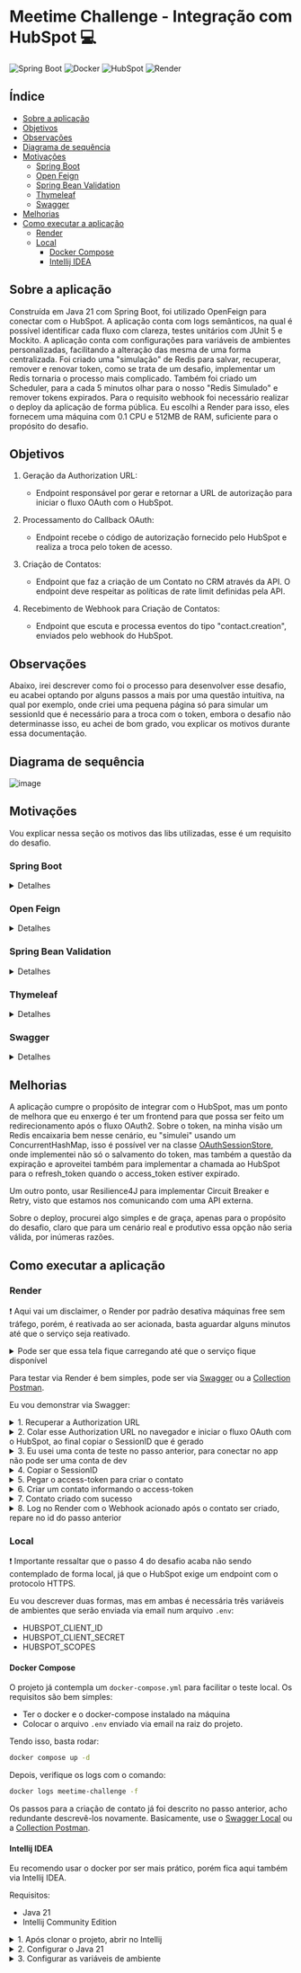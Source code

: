 # Meetime Challenge - Integração com HubSpot :computer:

![Spring Boot](https://img.shields.io/badge/Spring%20Boot-6DB33F.svg?style=for-the-badge&logo=Spring-Boot&logoColor=white)
![Docker](https://img.shields.io/badge/Docker-2496ED.svg?style=for-the-badge&logo=Docker&logoColor=white)
![HubSpot](https://img.shields.io/badge/HubSpot-FF7A59.svg?style=for-the-badge&logo=HubSpot&logoColor=white)
![Render](https://img.shields.io/badge/Render-000000.svg?style=for-the-badge&logo=Render&logoColor=white)

## Índice

- [Sobre a aplicação](#sobre-a-aplicação)
- [Objetivos](#objetivos)
- [Observações](#observações)
- [Diagrama de sequência](#diagrama-de-sequência)
- [Motivações](#motivações)
  - [Spring Boot](#spring-boot)
  - [Open Feign](#open-feign)
  - [Spring Bean Validation](#spring-bean-validation)
  - [Thymeleaf](#thymeleaf)
  - [Swagger](#swagger)
- [Melhorias](#melhorias)
- [Como executar a aplicação](#como-executar-a-aplicação)
  - [Render](#render)
  - [Local](#local)
    - [Docker Compose](#docker-compose)
    - [Intellij IDEA](#intellij-idea)


## Sobre a aplicação

Construída em Java 21 com Spring Boot, foi utilizado OpenFeign para conectar com o HubSpot. A aplicação conta com logs semânticos, na qual é possível identificar cada fluxo com
clareza, testes unitários com JUnit 5 e Mockito. A aplicação conta com configurações para variáveis de ambientes personalizadas, facilitando a alteração das mesma de uma forma centralizada. Foi criado uma "simulação" de Redis para salvar, recuperar, remover e renovar token, como se trata de um desafio, implementar um Redis tornaria o processo mais complicado. Também foi criado um Scheduler, para a cada 5 minutos olhar para o nosso "Redis Simulado" e remover tokens expirados. Para o requisito webhook foi necessário realizar o deploy da aplicação de forma pública. Eu escolhi a Render para isso, eles fornecem uma máquina com 0.1 CPU e 512MB de RAM, suficiente para o propósito do desafio.

## Objetivos

1. Geração da Authorization URL:
    - Endpoint responsável por gerar e retornar a URL de autorização para iniciar o fluxo OAuth com o HubSpot.

2. Processamento do Callback OAuth:
    - Endpoint recebe o código de autorização fornecido pelo HubSpot e realiza a troca pelo token de acesso.

3. Criação de Contatos:
    - Endpoint que faz a criação de um Contato no CRM através da API. O endpoint deve respeitar as políticas de rate limit definidas pela API.

4. Recebimento de Webhook para Criação de Contatos:
    - Endpoint que escuta e processa eventos do tipo "contact.creation", enviados pelo webhook do HubSpot.

## Observações

Abaixo, irei descrever como foi o processo para desenvolver esse desafio, eu acabei optando por alguns passos a mais por uma questão intuitiva, na qual por exemplo, onde criei uma pequena página só
para simular um sessionId que é necessário para a troca com o token, embora o desafio não determinasse isso, eu achei de bom grado, vou explicar os motivos durante essa documentação.

## Diagrama de sequência

![image](https://github.com/user-attachments/assets/064f4000-38b0-4350-92e4-527719529f26)

## Motivações

Vou explicar nessa seção os motivos das libs utilizadas, esse é um requisito do desafio.

### Spring Boot
<details>
  <summary>Detalhes</summary>
</br>
  <p>O motivo é bem simples, como trabalho com Spring Boot há alguns anos, era a decisão mais assertiva dado o timebox curto para entrega do desafio.
  </p>
</details>

### Open Feign
<details>
  <summary>Detalhes</summary>
</br>
  <p>Precisava de um client HTTP para comunicar com o HubSpot, o OpenFeign é simples, declarativo e fácil de usar, não é tão verboso quanto o RestTemplate e facilita os testes.
  </p>
</details>

### Spring Bean Validation
<details>
  <summary>Detalhes</summary>
</br>
  <p>Uma necessidade para validar DTOs de entrada, e no caso do desafio, era necessário, pois precisamos validar o contato que vamos criar.
  </p>
</details>

### Thymeleaf
<details>
  <summary>Detalhes</summary>
</br>
  <p>Aqui um ponto que talvez não era necessário, mas... Como não temos um frontend, e eu queria um fluxo que o access_token não ficasse exposto na tela do
    navegador, então simulei um session_id usando UUID nessa troca do code pelo access_token com HubSpot. O token por si só é salvo em um ConcurrentHashMap(também
    vou contar o porquê logo abaixo, mas basicamente era para "simular" um Redis) e
    é recuperado pelo endpoint do access_token ao informar o session_id.
  </p>
</details>

### Swagger
<details>
  <summary>Detalhes</summary>
</br>
  <p>Acredito que esse seja autoexplicativo, mas é um requisito que julgo indispensável em qualquer projeto que lida com APIs Rest visando a documentação dos endpoints.
  </p>
</details>

## Melhorias

A aplicação cumpre o propósito de integrar com o HubSpot, mas um ponto de melhora que eu enxergo é ter um frontend para que possa ser feito um redirecionamento após o fluxo OAuth2. Sobre o token, na minha visão um Redis encaixaria bem nesse cenário, eu "simulei" usando um ConcurrentHashMap, isso é possível ver na classe [OAuthSessionStore](https://github.com/paulovieirajr/meetime-challenge/blob/main/src/main/java/com/github/paulovieirajr/meetime/token/OAuthSessionStore.java), onde implementei não só o
salvamento do token, mas também a questão da expiração e aproveitei também para implementar a chamada ao HubSpot para o refresh_token quando o access_token estiver expirado.

Um outro ponto, usar Resilience4J para implementar Circuit Breaker e Retry, visto que estamos nos comunicando com uma API externa.

Sobre o deploy, procurei algo simples e de graça, apenas para o propósito do desafio, claro que para um cenário real e produtivo essa opção não seria válida, por inúmeras razões.

## Como executar a aplicação

### Render

:heavy_exclamation_mark: Aqui vai um disclaimer, o Render por padrão desativa máquinas free sem tráfego, porém, é reativada ao ser acionada, basta aguardar alguns minutos até que o serviço seja reativado.

<details>
<summary>Pode ser que essa tela fique carregando até que o serviço fique disponível</summary>
  
![image](https://github.com/user-attachments/assets/b8175c94-acb4-4f53-bc3b-4d47afe8be51)

</details>

Para testar via Render é bem simples, pode ser via [Swagger](https://meetime-challenge-ybpb.onrender.com/swagger-ui/index.html) ou a [Collection Postman](https://github.com/user-attachments/files/19968674/Meetime.-.HubSpot.postman_collection.json).

Eu vou demonstrar via Swagger:

<details>
<summary>1. Recuperar a Authorization URL</summary>

![image](https://github.com/user-attachments/assets/aa4509b0-bb23-43d0-9b5a-f955a221b4e0)

</details>

<details>
<summary>2. Colar esse Authorization URL no navegador e iniciar o fluxo OAuth com o HubSpot, ao final copiar o SessionID que é gerado</summary>
</br>
Um ponto importante, caso não tenha uma conta no HubSpot, deverá ser criada para realizar o fluxo, eu realizei tanto o teste usando uma conta fictícia quando a minha conta de teste associada ao app.
</br>
  
![image](https://github.com/user-attachments/assets/58c296e5-3eec-4380-9aef-b801d0453d1f)

</details>

<details>
<summary>3. Eu usei uma conta de teste no passo anterior, para conectar no app não pode ser uma conta de dev</summary>
</br>
![image](https://github.com/user-attachments/assets/eb3f9bc2-6934-491b-b554-ab4429e05b14)

</details>

<details>
<summary>4. Copiar o SessionID</summary>
</br>
  
![image](https://github.com/user-attachments/assets/cca4855a-03a2-4ea2-a719-35c7dbcfc030)

</details>

<details>
<summary>5. Pegar o access-token para criar o contato</summary>
</br>
  
![image](https://github.com/user-attachments/assets/7e370332-8250-4c4f-9425-39869e5303f5)

</details>

<details>
<summary>6. Criar um contato informando o access-token</summary>
</br>
É possível criar um contato com a seguinte estrutura, onde apenas email e firstname são obrigatórios:

```json
{
  "email": "string",
  "firstname": "string",
  "lastname": "string",
  "phone": "string",
  "company": "string",
  "website": "string",
  "lifecyclestage": "string"
}
```

Como a Swagger UI tem um bug quando declaramos o header como Authorization, devemos informar o access-token no cadeado, caso contrário não vai funcionar.
![image](https://github.com/user-attachments/assets/a362d5aa-c1ef-4075-bceb-63fd39e5e3f2)

)

</details>

<details>
<summary>7. Contato criado com sucesso</summary>
</br>
Caso necessário, também é possível visualizar o contato criado pela UI da plataforma do HubSpot.

![image](https://github.com/user-attachments/assets/84457187-3fb3-45cc-967a-fc54564ffee1)

</details>

<details>
<summary>8. Log no Render com o Webhook acionado após o contato ser criado, repare no id do passo anterior</summary>
</br>
Aqui, eu só recupero o evento que o HubSpot envia e realizo um log simples para evidência.

![image](https://github.com/user-attachments/assets/002ccd15-9455-4d89-a73e-0fc264e0e6a9)

</details>

### Local

:heavy_exclamation_mark: Importante ressaltar que o passo 4 do desafio acaba não sendo contemplado de forma local, já que o HubSpot exige um endpoint com o protocolo HTTPS.

Eu vou descrever duas formas, mas em ambas é necessária três variáveis de ambientes que serão enviada via email num arquivo ```.env```:

- HUBSPOT_CLIENT_ID
- HUBSPOT_CLIENT_SECRET
- HUBSPOT_SCOPES

#### Docker Compose

O projeto já contempla um ```docker-compose.yml``` para facilitar o teste local. Os requisitos são bem simples:

- Ter o docker e o docker-compose instalado na máquina
- Colocar o arquivo ```.env``` enviado via email na raiz do projeto.

Tendo isso, basta rodar:

```bash
docker compose up -d
```

Depois, verifique os logs com o comando:

```bash
docker logs meetime-challenge -f
```

Os passos para a criação de contato já foi descrito no passo anterior, acho redundante descrevê-los novamente. 
Basicamente, use o [Swagger Local](http://localhost:8080/swagger-ui/index.html) ou a [Collection Postman](https://github.com/user-attachments/files/19968674/Meetime.-.HubSpot.postman_collection.json).

#### Intellij IDEA

Eu recomendo usar o docker por ser mais prático, porém fica aqui também via Intellij IDEA.

Requisitos:

- Java 21
- Intellij Community Edition

</details>

<details>
<summary>1. Após clonar o projeto, abrir no Intellij</summary>
</br>
  
Buscar o três pontinhos no canto superior e clicar em ```Project Structure```

![image](https://github.com/user-attachments/assets/0f999352-a833-44f1-ba23-c4f1b21fc897)

</details>

<details>
<summary>2. Configurar o Java 21</summary>
</br>
  
![image](https://github.com/user-attachments/assets/20e91fb0-a7b5-483f-a486-21d13831fa74)

</details>

<details>
<summary>3. Configurar as variáveis de ambiente</summary>
</br>
  
Utilizar a seguinte string, substituindo apenas os placeholders ```XXXXXX``` para as três variáveis de ambiente necessárias:

```plaintext
HUBSPOT_CLIENT_ID=XXXXXX;HUBSPOT_CLIENT_SECRET=XXXXXX;HUBSPOT_SCOPES=XXXXXX;SPRING_PROFILES_ACTIVE=LOCAL
```

Para acessar essa configuração, clique ```Shift + Shift``` e escreva ```Run Debug``` e clique em ```Edit Configurations```:

![image](https://github.com/user-attachments/assets/342052a5-deff-4980-abb2-3680c1ebac4e)

Configure a aplicação, da seguinte forma, e colocando a string com as variáveis de ambiente em ```Environment variables```:

![image](https://github.com/user-attachments/assets/caa2a214-d9cf-4804-b66e-5dad26d8fb1e)

</details>



